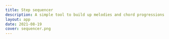 ```yaml
---
title: Step sequencer
description: A simple tool to build up melodies and chord progressions
layout: app
date: 2021-08-19
cover: sequencer.png
---
```


<script setup>
import { defineClientComponent } from 'vitepress'

const StepSequencer = defineClientComponent(() => {
  return import('./StepSequencer.vue')
})
</script>

<StepSequencer style="position: sticky; top: 1em;" />
